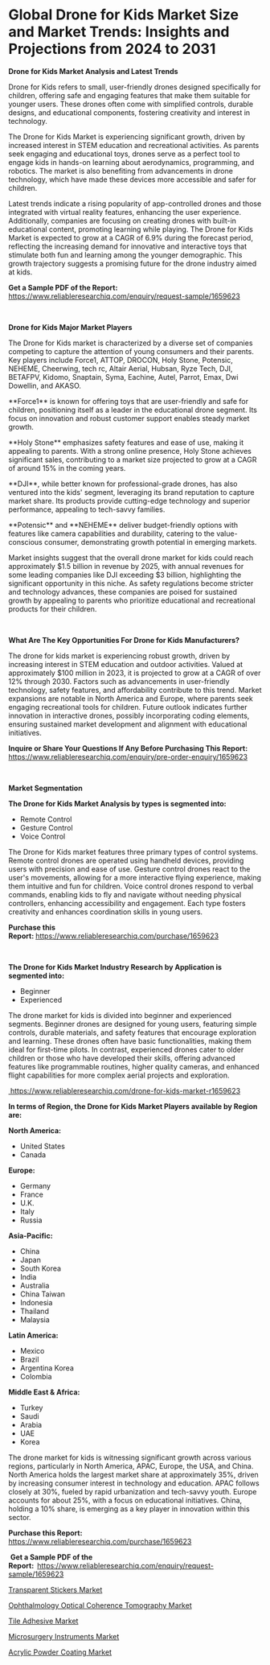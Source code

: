 <p><h1>Global Drone for Kids Market Size and Market Trends: Insights and Projections from 2024 to 2031</h1></p><p><strong>Drone for Kids Market Analysis and Latest Trends</strong></p>
<p><p>Drone for Kids refers to small, user-friendly drones designed specifically for children, offering safe and engaging features that make them suitable for younger users. These drones often come with simplified controls, durable designs, and educational components, fostering creativity and interest in technology.</p><p>The Drone for Kids Market is experiencing significant growth, driven by increased interest in STEM education and recreational activities. As parents seek engaging and educational toys, drones serve as a perfect tool to engage kids in hands-on learning about aerodynamics, programming, and robotics. The market is also benefiting from advancements in drone technology, which have made these devices more accessible and safer for children.</p><p>Latest trends indicate a rising popularity of app-controlled drones and those integrated with virtual reality features, enhancing the user experience. Additionally, companies are focusing on creating drones with built-in educational content, promoting learning while playing. The Drone for Kids Market is expected to grow at a CAGR of 6.9% during the forecast period, reflecting the increasing demand for innovative and interactive toys that stimulate both fun and learning among the younger demographic. This growth trajectory suggests a promising future for the drone industry aimed at kids.</p></p>
<p><strong>Get a Sample PDF of the Report:&nbsp;</strong> <a href="https://www.reliableresearchiq.com/enquiry/request-sample/1659623?utm_campaign=973&utm_medium=2&utm_source=Github&utm_content=ia&utm_term=09122024&utm_id=drone-for-kids">https://www.reliableresearchiq.com/enquiry/request-sample/1659623</a></p>
<p>&nbsp;</p>
<p><strong>Drone for Kids Major Market Players</strong></p>
<p><p>The Drone for Kids market is characterized by a diverse set of companies competing to capture the attention of young consumers and their parents. Key players include Force1, ATTOP, DROCON, Holy Stone, Potensic, NEHEME, Cheerwing, tech rc, Altair Aerial, Hubsan, Ryze Tech, DJI, BETAFPV, Kidomo, Snaptain, Syma, Eachine, Autel, Parrot, Emax, Dwi Dowellin, and AKASO.</p><p>**Force1** is known for offering toys that are user-friendly and safe for children, positioning itself as a leader in the educational drone segment. Its focus on innovation and robust customer support enables steady market growth.</p><p>**Holy Stone** emphasizes safety features and ease of use, making it appealing to parents. With a strong online presence, Holy Stone achieves significant sales, contributing to a market size projected to grow at a CAGR of around 15% in the coming years.</p><p>**DJI**, while better known for professional-grade drones, has also ventured into the kids' segment, leveraging its brand reputation to capture market share. Its products provide cutting-edge technology and superior performance, appealing to tech-savvy families.</p><p>**Potensic** and **NEHEME** deliver budget-friendly options with features like camera capabilities and durability, catering to the value-conscious consumer, demonstrating growth potential in emerging markets.</p><p>Market insights suggest that the overall drone market for kids could reach approximately $1.5 billion in revenue by 2025, with annual revenues for some leading companies like DJI exceeding $3 billion, highlighting the significant opportunity in this niche. As safety regulations become stricter and technology advances, these companies are poised for sustained growth by appealing to parents who prioritize educational and recreational products for their children.</p></p>
<p>&nbsp;</p>
<p><strong>What Are The Key Opportunities For Drone for Kids Manufacturers?</strong></p>
<p><p>The drone for kids market is experiencing robust growth, driven by increasing interest in STEM education and outdoor activities. Valued at approximately $100 million in 2023, it is projected to grow at a CAGR of over 12% through 2030. Factors such as advancements in user-friendly technology, safety features, and affordability contribute to this trend. Market expansions are notable in North America and Europe, where parents seek engaging recreational tools for children. Future outlook indicates further innovation in interactive drones, possibly incorporating coding elements, ensuring sustained market development and alignment with educational initiatives.</p></p>
<p><strong>Inquire or Share Your Questions If Any Before Purchasing This Report:</strong> <a href="https://www.reliableresearchiq.com/enquiry/pre-order-enquiry/1659623?utm_campaign=973&utm_medium=2&utm_source=Github&utm_content=ia&utm_term=09122024&utm_id=drone-for-kids">https://www.reliableresearchiq.com/enquiry/pre-order-enquiry/1659623</a></p>
<p>&nbsp;</p>
<p><strong>Market Segmentation</strong></p>
<p><strong>The Drone for Kids Market Analysis by types is segmented into:</strong></p>
<p><ul><li>Remote Control</li><li>Gesture Control</li><li>Voice Control</li></ul></p>
<p><p>The Drone for Kids market features three primary types of control systems. Remote control drones are operated using handheld devices, providing users with precision and ease of use. Gesture control drones react to the user's movements, allowing for a more interactive flying experience, making them intuitive and fun for children. Voice control drones respond to verbal commands, enabling kids to fly and navigate without needing physical controllers, enhancing accessibility and engagement. Each type fosters creativity and enhances coordination skills in young users.</p></p>
<p><strong>Purchase this Report:&nbsp;</strong><a href="https://www.reliableresearchiq.com/purchase/1659623?utm_campaign=973&utm_medium=2&utm_source=Github&utm_content=ia&utm_term=09122024&utm_id=drone-for-kids">https://www.reliableresearchiq.com/purchase/1659623</a></p>
<p>&nbsp;</p>
<p><strong>The Drone for Kids Market Industry Research by Application is segmented into:</strong></p>
<p><ul><li>Beginner</li><li>Experienced</li></ul></p>
<p><p>The drone market for kids is divided into beginner and experienced segments. Beginner drones are designed for young users, featuring simple controls, durable materials, and safety features that encourage exploration and learning. These drones often have basic functionalities, making them ideal for first-time pilots. In contrast, experienced drones cater to older children or those who have developed their skills, offering advanced features like programmable routines, higher quality cameras, and enhanced flight capabilities for more complex aerial projects and exploration.</p></p>
<p><a href="https://www.reliableresearchiq.com/drone-for-kids-market-r1659623?utm_campaign=973&utm_medium=2&utm_source=Github&utm_content=ia&utm_term=09122024&utm_id=drone-for-kids">&nbsp;https://www.reliableresearchiq.com/drone-for-kids-market-r1659623</a></p>
<p><strong>In terms of Region, the Drone for Kids Market Players available by Region are:</strong></p>
<p>
    <p> <strong> North America: </strong>
        <ul>
            <li>United States</li>
            <li>Canada</li>
        </ul>
        </p> 
    <p> <strong> Europe: </strong>
        <ul>
            <li>Germany</li>
            <li>France</li>
            <li>U.K.</li>
            <li>Italy</li>
            <li>Russia</li>
        </ul>
        </p> 
    <p> <strong> Asia-Pacific: </strong>
        <ul>
            <li>China</li>
            <li>Japan</li>
            <li>South Korea</li>
            <li>India</li>
            <li>Australia</li>
            <li>China Taiwan</li>
            <li>Indonesia</li>
            <li>Thailand</li>
            <li>Malaysia</li>
        </ul>
        </p> 
    <p> <strong> Latin America: </strong>
        <ul>
            <li>Mexico</li>
            <li>Brazil</li>
            <li>Argentina Korea</li>
            <li>Colombia</li>
        </ul>
        </p> 
    <p> <strong> Middle East & Africa: </strong>
        <ul>
            <li>Turkey</li>
            <li>Saudi</li>
            <li>Arabia</li>
            <li>UAE</li>
            <li>Korea</li>
        </ul>
    </p>
    </p>
<p><p>The drone market for kids is witnessing significant growth across various regions, particularly in North America, APAC, Europe, the USA, and China. North America holds the largest market share at approximately 35%, driven by increasing consumer interest in technology and education. APAC follows closely at 30%, fueled by rapid urbanization and tech-savvy youth. Europe accounts for about 25%, with a focus on educational initiatives. China, holding a 10% share, is emerging as a key player in innovation within this sector.</p></p>
<p><strong>Purchase this Report: </strong><a href="https://www.reliableresearchiq.com/purchase/1659623?utm_campaign=973&utm_medium=2&utm_source=Github&utm_content=ia&utm_term=09122024&utm_id=drone-for-kids">https://www.reliableresearchiq.com/purchase/1659623</a></p>
<p>&nbsp;<strong>Get a Sample PDF of the Report:&nbsp;&nbsp;</strong><a href="https://www.reliableresearchiq.com/enquiry/request-sample/1659623?utm_campaign=973&utm_medium=2&utm_source=Github&utm_content=ia&utm_term=09122024&utm_id=drone-for-kids">https://www.reliableresearchiq.com/enquiry/request-sample/1659623</a></p>
<p><strong></strong></p>
<p><p><a href="https://www.linkedin.com/pulse/transparent-stickers-market-tracking-sales-employment-88-growth-bmqlc?utm_campaign=973&utm_medium=2&utm_source=Github&utm_content=ia&utm_term=09122024&utm_id=drone-for-kids">Transparent Stickers Market</a></p><p><a href="https://github.com/darenph8er/Market-Research-Report-List-1/blob/main/ophthalmology-optical-coherence-tomography-market.md?utm_campaign=973&utm_medium=2&utm_source=Github&utm_content=ia&utm_term=09122024&utm_id=drone-for-kids">Ophthalmology Optical Coherence Tomography Market</a></p><p><a href="https://www.linkedin.com/pulse/tile-adhesive-market-analysis-type-application-geography-rising-jonxc?utm_campaign=973&utm_medium=2&utm_source=Github&utm_content=ia&utm_term=09122024&utm_id=drone-for-kids">Tile Adhesive Market</a></p><p><a href="https://github.com/ElviraLeka1962/Market-Research-Report-List-1/blob/main/microsurgery-instruments-market.md?utm_campaign=973&utm_medium=2&utm_source=Github&utm_content=ia&utm_term=09122024&utm_id=drone-for-kids">Microsurgery Instruments Market</a></p><p><a href="https://www.linkedin.com/pulse/comprehensive-analysis-acrylic-powder-coating-market-from-2024-6wpyc?utm_campaign=973&utm_medium=2&utm_source=Github&utm_content=ia&utm_term=09122024&utm_id=drone-for-kids">Acrylic Powder Coating Market</a></p></p>